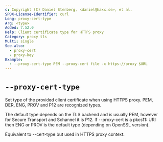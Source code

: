 ```yaml
---
c: Copyright (C) Daniel Stenberg, <daniel@haxx.se>, et al.
SPDX-License-Identifier: curl
Long: proxy-cert-type
Arg: <type>
Added: 7.52.0
Help: Client certificate type for HTTPS proxy
Category: proxy tls
Multi: single
See-also:
  - proxy-cert
  - proxy-key
Example:
  - --proxy-cert-type PEM --proxy-cert file -x https://proxy $URL
---
```


# `--proxy-cert-type`

Set type of the provided client certificate when using HTTPS proxy. PEM, DER,
ENG, PROV and P12 are recognized types.

The default type depends on the TLS backend and is usually PEM, however for
Secure Transport and Schannel it is P12. If --proxy-cert is a pkcs11: URI then
ENG or PROV is the default type (depending on OpenSSL version).

Equivalent to --cert-type but used in HTTPS proxy context.
